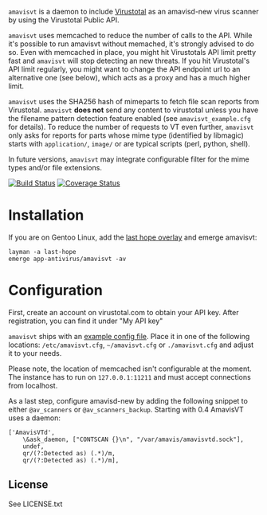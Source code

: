 `amavisvt` is a daemon to include [Virustotal](https://virustotal.com) as an amavisd-new virus scanner by using the Virustotal Public API.

`amavisvt` uses memcached to reduce the number of calls to the API. While it's possible to run amavisvt without memached, it's strongly advised to do so.
Even with memcached in place, you might hit Virustotals API limit pretty fast and `amavisvt` will stop detecting an new threats.
If you hit Virustotal's API limit regularly, you might want to change the API endpoint url to an alternative one (see below), which acts as a proxy and has a much higher limit.    

`amavisvt` uses the SHA256 hash of mimeparts to fetch file scan reports from Virustotal.
`amavisvt` **does not** send any content to virustotal unless you have the filename pattern detection feature enabled (see `amavisvt_example.cfg` for details).
To reduce the number of requests to VT even further, `amavisvt` only asks for reports for parts whose mime type (identified by libmagic) starts with `application/`, `image/` or are typical scripts (perl, python, shell).

In future versions, `amavisvt` may integrate configurable filter for the mime types and/or file extensions.

[![Build Status](https://travis-ci.org/ercpe/amavisvt.svg?branch=master)](https://travis-ci.org/ercpe/amavisvt) [![Coverage Status](https://coveralls.io/repos/github/ercpe/amavisvt/badge.svg?branch=master)](https://coveralls.io/github/ercpe/amavisvt?branch=master)


# Installation

If you are on Gentoo Linux, add the [last hope overlay](https://ercpe.de/projects/last-hope-gentoo-portage-overlay) and emerge amavisvt:

    layman -a last-hope
    emerge app-antivirus/amavisvt -av


# Configuration

First, create an account on virustotal.com to obtain your API key. After registration, you can find it under "My API key"

`amavisvt` ships with an [example config file](https://code.not-your-server.de/amavisvt.git/blob/master/amavisvt_example.cfg). Place it in one of the following locations: `/etc/amavisvt.cfg`, `~/amavisvt.cfg` or `./amavisvt.cfg` and adjust it to your needs.

Please note, the location of memcached isn't configurable at the moment. The instance has to run on `127.0.0.1:11211` and must accept connections from localhost.

As a last step, configure amavisd-new by adding the following snippet to either `@av_scanners` or `@av_scanners_backup`. Starting with 0.4 AmavisVT uses a daemon:

    ['AmavisVTd',
        \&ask_daemon, ["CONTSCAN {}\n", "/var/amavis/amavisvtd.sock"],
        undef,
        qr/(?:Detected as) (.*)/m,
        qr/(?:Detected as) (.*)/m],


## License

See LICENSE.txt
